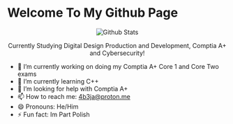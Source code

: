 # Welcome To My Github Page

<div align="middle">
 <img src="https://github-readme-streak-stats.herokuapp.com?user=4b3j&theme=blueberry_duo" alt="Github Stats">
 <br>
 <p>Currently Studying Digital Design Production and Development, Comptia A+ and Cybersecurity!</p>
</div>

- 🔭 I’m currently working on doing my Comptia A+ Core 1 and Core Two exams
- 🌱 I’m currently learning C++
- 🤔 I’m looking for help with Comptia A+
- 📫 How to reach me: 4b3ja@proton.me
- 😄 Pronouns: He/Him
- ⚡ Fun fact: Im Part Polish
